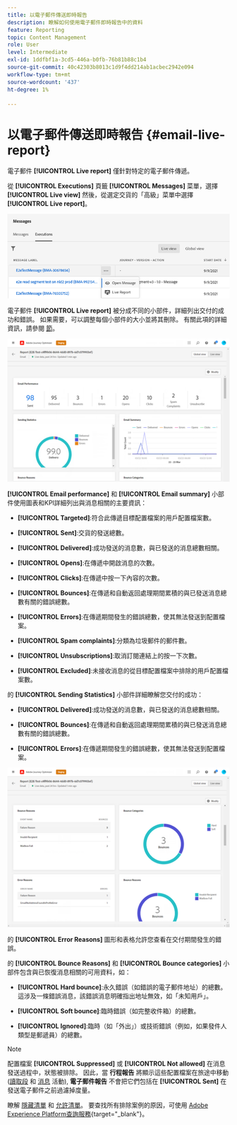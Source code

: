 ```yaml
---
title: 以電子郵件傳送即時報告
description: 瞭解如何使用電子郵件即時報告中的資料
feature: Reporting
topic: Content Management
role: User
level: Intermediate
exl-id: 1ddfbf1a-3cd5-446a-b0fb-76b81b88c1b4
source-git-commit: 40c42303b8013c1d9f4dd214ab1acbec2942e094
workflow-type: tm+mt
source-wordcount: '437'
ht-degree: 1%

---
```


# 以電子郵件傳送即時報告 {#email-live-report}

電子郵件 **[!UICONTROL Live report]** 僅針對特定的電子郵件傳遞。

從 **[!UICONTROL Executions]** 頁籤 **[!UICONTROL Messages]** 菜單，選擇 **[!UICONTROL Live view]** 然後，從選定交貨的「高級」菜單中選擇 **[!UICONTROL Live report]**。

![](assets/live_report.png)

電子郵件 **[!UICONTROL Live report]** 被分成不同的小部件，詳細列出交付的成功和錯誤。 如果需要，可以調整每個小部件的大小並將其刪除。 有關此項的詳細資訊，請參閱 [節](live-report.md#modify-dashboard)。

![](assets/live_report_5.png)

**[!UICONTROL Email performance]** 和 **[!UICONTROL Email summary]** 小部件使用圖表和KPI詳細列出與消息相關的主要資訊：

* **[!UICONTROL Targeted]**:符合此傳遞目標配置檔案的用戶配置檔案數。

* **[!UICONTROL Sent]**:交貨的發送總數。

* **[!UICONTROL Delivered]**:成功發送的消息數，與已發送的消息總數相關。

* **[!UICONTROL Opens]**:在傳遞中開啟消息的次數。

* **[!UICONTROL Clicks]**:在傳遞中按一下內容的次數。

* **[!UICONTROL Bounces]**:在傳遞和自動返回處理期間累積的與已發送消息總數有關的錯誤總數。

* **[!UICONTROL Errors]**:在傳遞期間發生的錯誤總數，使其無法發送到配置檔案。

* **[!UICONTROL Spam complaints]**:分類為垃圾郵件的郵件數。

* **[!UICONTROL Unsubscriptions]**:取消訂閱連結上的按一下次數。

* **[!UICONTROL Excluded]**:未接收消息的從目標配置檔案中排除的用戶配置檔案數。

的 **[!UICONTROL Sending Statistics]** 小部件詳細瞭解您交付的成功：

* **[!UICONTROL Delivered]**:成功發送的消息數，與已發送的消息總數相關。

* **[!UICONTROL Bounces]**:在傳遞和自動返回處理期間累積的與已發送消息總數有關的錯誤總數。

* **[!UICONTROL Errors]**:在傳遞期間發生的錯誤總數，使其無法發送到配置檔案。

![](assets/live_report_6.png)

的 **[!UICONTROL Error Reasons]** 圖形和表格允許您查看在交付期間發生的錯誤。

的 **[!UICONTROL Bounce Reasons]** 和 **[!UICONTROL Bounce categories]** 小部件包含與已恢復消息相關的可用資料，如：

* **[!UICONTROL Hard bounce]**:永久錯誤（如錯誤的電子郵件地址）的總數。 這涉及一條錯誤消息，該錯誤消息明確指出地址無效，如「未知用戶」。

* **[!UICONTROL Soft bounce]**:臨時錯誤（如完整收件箱）的總數。

* **[!UICONTROL Ignored]**:臨時（如「外出」）或技術錯誤（例如，如果發件人類型是郵遞員）的總數。

<!--
![](assets/live_report_8.png)

>[!NOTE]
>
>The Offers widgets and metrics are only available if a decision was inserted in an email. For more information on Decision Management, refer to this [page](../offers/get-started/starting-offer-decisioning.md).

The **[!UICONTROL Offers statistic]** and **[!UICONTROL Offers statistics]** over time widgets measure your offer's success and impact on your targeted audience. It detail the main information relative to your message with KPIs:

* **[!UICONTROL Offer sent]**: Total number of sends for the offer.

* **[!UICONTROL Offer impression]**: Number of times the offer was opened in a delivery.

* **[!UICONTROL Offer clicks]**: Number of times an offer was clicked on in a delivery.
-->
>[!NOTE]
>
>配置檔案 **[!UICONTROL Suppressed]** 或 **[!UICONTROL Not allowed]** 在消息發送過程中，狀態被排除。 因此，當 **行程報告** 將顯示這些配置檔案在旅途中移動([讀取段](../building-journeys/read-segment.md) 和 [消息](../building-journeys/journeys-message.md) 活動), **電子郵件報告** 不會把它們包括在 **[!UICONTROL Sent]** 在發送電子郵件之前過濾掉度量。
>
>瞭解 [隱藏清單](../reports/suppression-list.md) 和 [允許清單](allow-list.md)。 要查找所有排除案例的原因，可使用 [Adobe Experience Platform查詢服務](https://experienceleague.adobe.com/docs/experience-platform/query/api/getting-started.html){target=&quot;_blank&quot;}。
